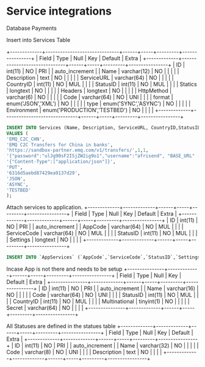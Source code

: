 # Service integrations

Database Payments 

Insert into Services Table

+-------------+------------------------------+------+-----+---------+----------------+
| Field       | Type                         | Null | Key | Default | Extra          |
+-------------+------------------------------+------+-----+---------+----------------+
| ID          | int(11)                      | NO   | PRI | <null>  | auto_increment |
| Name        | varchar(12)                  | NO   |     | <null>  |                |
| Description | text                         | NO   |     | <null>  |                |
| ServiceURL  | varchar(64)                  | NO   |     | <null>  |                |
| CountryID   | int(11)                      | NO   | MUL | <null>  |                |
| StatusID    | int(11)                      | NO   | MUL | <null>  |                |
| Statics     | longtext                     | NO   |     | <null>  |                |
| Headers     | longtext                     | NO   |     | <null>  |                |
| HttpMethod  | varchar(6)                   | NO   |     | <null>  |                |
| Code        | varchar(64)                  | NO   | UNI | <null>  |                |
| format      | enum('JSON','XML')           | NO   |     | <null>  |                |
| type        | enum('SYNC','ASYNC')         | NO   |     | <null>  |                |
| Environment | enum('PRODUCTION','TESTBED') | NO   |     | <null>  |                |
+-------------+------------------------------+------+-----+---------+----------------+

```sql 
INSERT INTO Services (Name, Description, ServiceURL, CountryID,StatusID,Statics,Headers,HttpMethod,Code,format,type,Environment)
VALUES (
'EMQ_C2C_CHN',
'EMQ C2C Transfers for China in banks',
'https://sandbox-partner.emq.com/v1/transfers/',1,1,
'{"password":"ulJg90sF2ISjZW2ig9o1","username":"afrisend", "BASE_URL" : "https://sandbox-partner.emq.com/v1/transfers/"}',
'{"Content-Type":["application/json"]}',
'PUT',
'6316d5aebd87429ea9137d29',
'JSON',
'ASYNC',
'TESTBED'
);
```

Attach services to application.
+-------------+-------------+------+-----+---------+----------------+
| Field       | Type        | Null | Key | Default | Extra          |
+-------------+-------------+------+-----+---------+----------------+
| ID          | int(11)     | NO   | PRI | <null>  | auto_increment |
| AppCode     | varchar(64) | NO   | MUL | <null>  |                |
| ServiceCode | varchar(64) | NO   | MUL | <null>  |                |
| StatusID    | int(11)     | NO   | MUL | <null>  |                |
| Settings    | longtext    | NO   |     | <null>  |                |
+-------------+-------------+------+-----+---------+----------------+


```sql
INSERT INTO `AppServices` (`AppCode`,`ServiceCode`,`StatusID`,`Settings`) VALUES ('62ea315fb47687d9cbbf6827','6316d482c901276d1a868fb5',3,'{}');
```

Incase App is not there and needs to be setup
+---------------+-------------+------+-----+---------+----------------+
| Field         | Type        | Null | Key | Default | Extra          |
+---------------+-------------+------+-----+---------+----------------+
| ID            | int(11)     | NO   | PRI | <null>  | auto_increment |
| Name          | varchar(16) | NO   |     | <null>  |                |
| Code          | varchar(64) | NO   | UNI | <null>  |                |
| StatusID      | int(11)     | NO   | MUL | <null>  |                |
| CountryID     | int(11)     | NO   | MUL | <null>  |                |
| Multinational | tinyint(1)  | NO   |     | <null>  |                |
| Secret        | varchar(64) | NO   |     | <null>  |                |
+---------------+-------------+------+-----+---------+----------------+

All Statuses are defined in the statues table
+-------------+-------------+------+-----+---------+----------------+
| Field       | Type        | Null | Key | Default | Extra          |
+-------------+-------------+------+-----+---------+----------------+
| ID          | int(11)     | NO   | PRI | <null>  | auto_increment |
| Name        | varchar(32) | NO   |     | <null>  |                |
| Code        | varchar(8)  | NO   | UNI | <null>  |                |
| Description | text        | NO   |     | <null>  |                |
+-------------+-------------+------+-----+---------+----------------+
